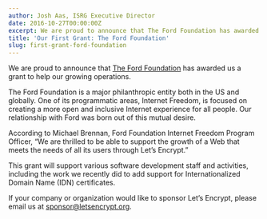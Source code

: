 ```yaml
---
author: Josh Aas, ISRG Executive Director
date: 2016-10-27T00:00:00Z
excerpt: We are proud to announce that The Ford Foundation has awarded us a grant to help our growing operations.
title: 'Our First Grant: The Ford Foundation'
slug: first-grant-ford-foundation
---
```


We are proud to announce that [The Ford Foundation](https://www.fordfound.org/) has awarded us a grant to help our growing operations.

The Ford Foundation is a major philanthropic entity both in the US and globally. One of its programmatic areas, Internet Freedom, is focused on creating a more open and inclusive Internet experience for all people. Our relationship with Ford was born out of this mutual desire.

According to Michael Brennan, Ford Foundation Internet Freedom Program Officer, “We are thrilled to be able to support the growth of a Web that meets the needs of all its users through Let’s Encrypt.”

This grant will support various software development staff and activities, including the work we recently did to add support for Internationalized Domain Name (IDN) certificates.

If your company or organization would like to sponsor Let’s Encrypt, please email us at <sponsor@letsencrypt.org>.